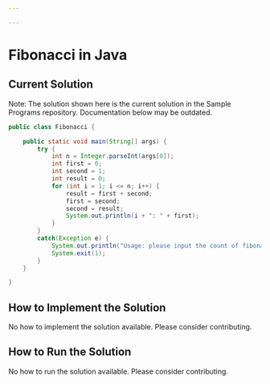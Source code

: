 ```yaml
---

---
```


# Fibonacci in Java

## Current Solution

Note: The solution shown here is the current solution in the Sample Programs repository. Documentation below may be outdated.

```Java
public class Fibonacci {

    public static void main(String[] args) {
        try {
            int n = Integer.parseInt(args[0]);
            int first = 0;
            int second = 1;
            int result = 0;
            for (int i = 1; i <= n; i++) {
                result = first + second;
                first = second;
                second = result;
                System.out.println(i + ": " + first);
            }
        }
        catch(Exception e) {
            System.out.println("Usage: please input the count of fibonacci numbers to output");
            System.exit(1);
        }
    }

}

```

## How to Implement the Solution

No how to implement the solution available. Please consider contributing.

## How to Run the Solution

No how to run the solution available. Please consider contributing.
